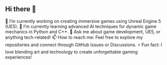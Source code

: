 ## Hi there 👋

<!--
**RaYVen1337/RaYVen1337** is a ✨ _special_ ✨ repository because its `README.md` (this file) appears on your GitHub profile.
-->
🔭 I’m currently working on creating immersive games using Unreal Engine 5 (UE5).
🌱 I’m currently learning advanced AI techniques for dynamic game mechanics in Python and C++.
💬 Ask me about game development, UE5, or anything tech-related!
📫 How to reach me: Feel free to explore my repositories and connect through GitHub Issues or Discussions.
⚡ Fun fact: I love blending art and technology to create unforgettable gaming experiences!
